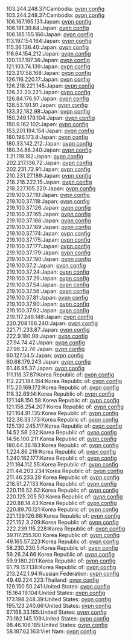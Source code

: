 103.244.248.37:Cambodia: [ovpn config](vpn/103_244_248_37.ovpn)  
103.244.248.37:Cambodia: [ovpn config](vpn/103_244_248_37.ovpn)  
106.167.195.131:Japan: [ovpn config](vpn/106_167_195_131.ovpn)  
106.181.39.64:Japan: [ovpn config](vpn/106_181_39_64.ovpn)  
106.185.155.166:Japan: [ovpn config](vpn/106_185_155_166.ovpn)  
113.197.154.164:Japan: [ovpn config](vpn/113_197_154_164.ovpn)  
115.36.136.40:Japan: [ovpn config](vpn/115_36_136_40.ovpn)  
116.64.154.212:Japan: [ovpn config](vpn/116_64_154_212.ovpn)  
120.137.197.36:Japan: [ovpn config](vpn/120_137_197_36.ovpn)  
121.103.74.139:Japan: [ovpn config](vpn/121_103_74_139.ovpn)  
123.217.58.168:Japan: [ovpn config](vpn/123_217_58_168.ovpn)  
126.116.220.17:Japan: [ovpn config](vpn/126_116_220_17.ovpn)  
126.218.221.145:Japan: [ovpn config](vpn/126_218_221_145.ovpn)  
126.22.20.221:Japan: [ovpn config](vpn/126_22_20_221.ovpn)  
126.84.176.97:Japan: [ovpn config](vpn/126_84_176_97.ovpn)  
128.53.191.91:Japan: [ovpn config](vpn/128_53_191_91.ovpn)  
133.32.182.98:Japan: [ovpn config](vpn/133_32_182_98.ovpn)  
150.249.179.104:Japan: [ovpn config](vpn/150_249_179_104.ovpn)  
150.9.162.102:Japan: [ovpn config](vpn/150_9_162_102.ovpn)  
153.201.194.154:Japan: [ovpn config](vpn/153_201_194_154.ovpn)  
180.196.173.8:Japan: [ovpn config](vpn/180_196_173_8.ovpn)  
180.33.142.212:Japan: [ovpn config](vpn/180_33_142_212.ovpn)  
180.34.88.240:Japan: [ovpn config](vpn/180_34_88_240.ovpn)  
1.21.119.192:Japan: [ovpn config](vpn/1_21_119_192.ovpn)  
202.217.136.72:Japan: [ovpn config](vpn/202_217_136_72.ovpn)  
202.231.72.91:Japan: [ovpn config](vpn/202_231_72_91.ovpn)  
210.231.27.189:Japan: [ovpn config](vpn/210_231_27_189.ovpn)  
218.216.222.15:Japan: [ovpn config](vpn/218_216_222_15.ovpn)  
218.227.105.220:Japan: [ovpn config](vpn/218_227_105_220.ovpn)  
219.100.37.110:Japan: [ovpn config](vpn/219_100_37_110.ovpn)  
219.100.37.118:Japan: [ovpn config](vpn/219_100_37_118.ovpn)  
219.100.37.126:Japan: [ovpn config](vpn/219_100_37_126.ovpn)  
219.100.37.165:Japan: [ovpn config](vpn/219_100_37_165.ovpn)  
219.100.37.166:Japan: [ovpn config](vpn/219_100_37_166.ovpn)  
219.100.37.169:Japan: [ovpn config](vpn/219_100_37_169.ovpn)  
219.100.37.174:Japan: [ovpn config](vpn/219_100_37_174.ovpn)  
219.100.37.175:Japan: [ovpn config](vpn/219_100_37_175.ovpn)  
219.100.37.177:Japan: [ovpn config](vpn/219_100_37_177.ovpn)  
219.100.37.179:Japan: [ovpn config](vpn/219_100_37_179.ovpn)  
219.100.37.190:Japan: [ovpn config](vpn/219_100_37_190.ovpn)  
219.100.37.2:Japan: [ovpn config](vpn/219_100_37_2.ovpn)  
219.100.37.24:Japan: [ovpn config](vpn/219_100_37_24.ovpn)  
219.100.37.29:Japan: [ovpn config](vpn/219_100_37_29.ovpn)  
219.100.37.54:Japan: [ovpn config](vpn/219_100_37_54.ovpn)  
219.100.37.56:Japan: [ovpn config](vpn/219_100_37_56.ovpn)  
219.100.37.81:Japan: [ovpn config](vpn/219_100_37_81.ovpn)  
219.100.37.90:Japan: [ovpn config](vpn/219_100_37_90.ovpn)  
219.100.37.92:Japan: [ovpn config](vpn/219_100_37_92.ovpn)  
219.117.248.148:Japan: [ovpn config](vpn/219_117_248_148.ovpn)  
220.208.166.240:Japan: [ovpn config](vpn/220_208_166_240.ovpn)  
221.71.233.87:Japan: [ovpn config](vpn/221_71_233_87.ovpn)  
222.9.180.98:Japan: [ovpn config](vpn/222_9_180_98.ovpn)  
27.94.74.42:Japan: [ovpn config](vpn/27_94_74_42.ovpn)  
27.96.32.74:Japan: [ovpn config](vpn/27_96_32_74.ovpn)  
60.127.54.5:Japan: [ovpn config](vpn/60_127_54_5.ovpn)  
60.68.179.243:Japan: [ovpn config](vpn/60_68_179_243.ovpn)  
61.46.95.37:Japan: [ovpn config](vpn/61_46_95_37.ovpn)  
111.118.37.87:Korea Republic of: [ovpn config](vpn/111_118_37_87.ovpn)  
112.221.184.164:Korea Republic of: [ovpn config](vpn/112_221_184_164.ovpn)  
115.20.169.172:Korea Republic of: [ovpn config](vpn/115_20_169_172.ovpn)  
118.32.69.14:Korea Republic of: [ovpn config](vpn/118_32_69_14.ovpn)  
121.148.150.58:Korea Republic of: [ovpn config](vpn/121_148_150_58.ovpn)  
121.158.254.207:Korea Republic of: [ovpn config](vpn/121_158_254_207.ovpn)  
121.164.91.135:Korea Republic of: [ovpn config](vpn/121_164_91_135.ovpn)  
122.36.33.173:Korea Republic of: [ovpn config](vpn/122_36_33_173.ovpn)  
125.130.245.117:Korea Republic of: [ovpn config](vpn/125_130_245_117.ovpn)  
14.52.58.232:Korea Republic of: [ovpn config](vpn/14_52_58_232.ovpn)  
14.56.100.211:Korea Republic of: [ovpn config](vpn/14_56_100_211.ovpn)  
180.64.36.183:Korea Republic of: [ovpn config](vpn/180_64_36_183.ovpn)  
1.224.86.219:Korea Republic of: [ovpn config](vpn/1_224_86_219.ovpn)  
1.240.182.177:Korea Republic of: [ovpn config](vpn/1_240_182_177.ovpn)  
211.184.112.55:Korea Republic of: [ovpn config](vpn/211_184_112_55.ovpn)  
211.44.203.234:Korea Republic of: [ovpn config](vpn/211_44_203_234.ovpn)  
211.46.233.28:Korea Republic of: [ovpn config](vpn/211_46_233_28.ovpn)  
218.51.27.133:Korea Republic of: [ovpn config](vpn/218_51_27_133.ovpn)  
220.116.52.62:Korea Republic of: [ovpn config](vpn/220_116_52_62.ovpn)  
220.125.205.50:Korea Republic of: [ovpn config](vpn/220_125_205_50.ovpn)  
220.88.14.43:Korea Republic of: [ovpn config](vpn/220_88_14_43.ovpn)  
220.89.70.121:Korea Republic of: [ovpn config](vpn/220_89_70_121.ovpn)  
221.139.126.68:Korea Republic of: [ovpn config](vpn/221_139_126_68.ovpn)  
221.152.3.209:Korea Republic of: [ovpn config](vpn/221_152_3_209.ovpn)  
222.239.115.228:Korea Republic of: [ovpn config](vpn/222_239_115_228.ovpn)  
39.117.255.100:Korea Republic of: [ovpn config](vpn/39_117_255_100.ovpn)  
49.165.57.223:Korea Republic of: [ovpn config](vpn/49_165_57_223.ovpn)  
58.230.230.5:Korea Republic of: [ovpn config](vpn/58_230_230_5.ovpn)  
59.26.24.66:Korea Republic of: [ovpn config](vpn/59_26_24_66.ovpn)  
59.9.180.201:Korea Republic of: [ovpn config](vpn/59_9_180_201.ovpn)  
61.79.157.138:Korea Republic of: [ovpn config](vpn/61_79_157_138.ovpn)  
213.242.1.94:Russian Federation: [ovpn config](vpn/213_242_1_94.ovpn)  
49.49.224.223:Thailand: [ovpn config](vpn/49_49_224_223.ovpn)  
129.150.50.241:United States: [ovpn config](vpn/129_150_50_241.ovpn)  
15.164.19.104:United States: [ovpn config](vpn/15_164_19_104.ovpn)  
173.198.248.39:United States: [ovpn config](vpn/173_198_248_39.ovpn)  
195.123.240.66:United States: [ovpn config](vpn/195_123_240_66.ovpn)  
67.168.33.165:United States: [ovpn config](vpn/67_168_33_165.ovpn)  
70.162.145.109:United States: [ovpn config](vpn/70_162_145_109.ovpn)  
98.46.106.185:United States: [ovpn config](vpn/98_46_106_185.ovpn)  
58.187.62.163:Viet Nam: [ovpn config](vpn/58_187_62_163.ovpn)  
